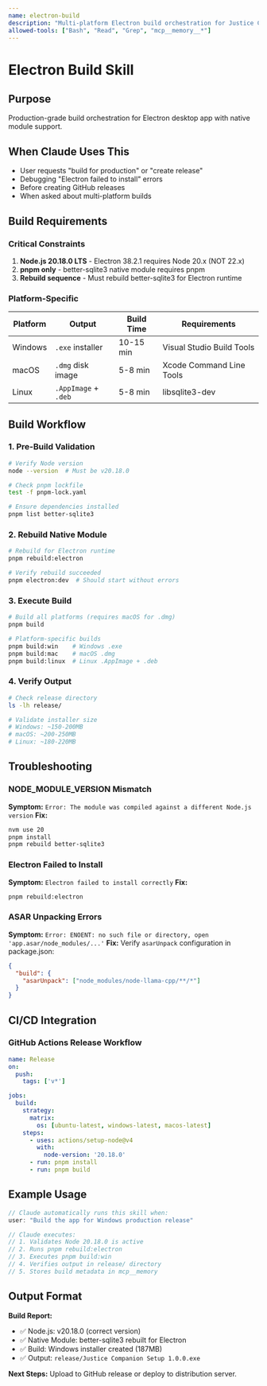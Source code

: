 ```yaml
---
name: electron-build
description: "Multi-platform Electron build orchestration for Justice Companion: handles Windows .exe, macOS .dmg, Linux .AppImage/.deb builds with better-sqlite3 native module rebuilds. Use when building releases, debugging build failures, or preparing production deployments."
allowed-tools: ["Bash", "Read", "Grep", "mcp__memory__*"]
---
```


# Electron Build Skill

## Purpose
Production-grade build orchestration for Electron desktop app with native module support.

## When Claude Uses This
- User requests "build for production" or "create release"
- Debugging "Electron failed to install" errors
- Before creating GitHub releases
- When asked about multi-platform builds

## Build Requirements

### Critical Constraints
1. **Node.js 20.18.0 LTS** - Electron 38.2.1 requires Node 20.x (NOT 22.x)
2. **pnpm only** - better-sqlite3 native module requires pnpm
3. **Rebuild sequence** - Must rebuild better-sqlite3 for Electron runtime

### Platform-Specific

| Platform | Output | Build Time | Requirements |
|----------|--------|------------|--------------|
| Windows  | `.exe` installer | 10-15 min | Visual Studio Build Tools |
| macOS    | `.dmg` disk image | 5-8 min | Xcode Command Line Tools |
| Linux    | `.AppImage` + `.deb` | 5-8 min | libsqlite3-dev |

## Build Workflow

### 1. Pre-Build Validation
```bash
# Verify Node version
node --version  # Must be v20.18.0

# Check pnpm lockfile
test -f pnpm-lock.yaml

# Ensure dependencies installed
pnpm list better-sqlite3
```

### 2. Rebuild Native Module
```bash
# Rebuild for Electron runtime
pnpm rebuild:electron

# Verify rebuild succeeded
pnpm electron:dev  # Should start without errors
```

### 3. Execute Build
```bash
# Build all platforms (requires macOS for .dmg)
pnpm build

# Platform-specific builds
pnpm build:win    # Windows .exe
pnpm build:mac    # macOS .dmg
pnpm build:linux  # Linux .AppImage + .deb
```

### 4. Verify Output
```bash
# Check release directory
ls -lh release/

# Validate installer size
# Windows: ~150-200MB
# macOS: ~200-250MB
# Linux: ~180-220MB
```

## Troubleshooting

### NODE_MODULE_VERSION Mismatch
**Symptom:** `Error: The module was compiled against a different Node.js version`
**Fix:**
```bash
nvm use 20
pnpm install
pnpm rebuild better-sqlite3
```

### Electron Failed to Install
**Symptom:** `Electron failed to install correctly`
**Fix:**
```bash
pnpm rebuild:electron
```

### ASAR Unpacking Errors
**Symptom:** `Error: ENOENT: no such file or directory, open 'app.asar/node_modules/...'`
**Fix:** Verify `asarUnpack` configuration in package.json:
```json
{
  "build": {
    "asarUnpack": ["node_modules/node-llama-cpp/**/*"]
  }
}
```

## CI/CD Integration

### GitHub Actions Release Workflow
```yaml
name: Release
on:
  push:
    tags: ['v*']

jobs:
  build:
    strategy:
      matrix:
        os: [ubuntu-latest, windows-latest, macos-latest]
    steps:
      - uses: actions/setup-node@v4
        with:
          node-version: '20.18.0'
      - run: pnpm install
      - run: pnpm build
```

## Example Usage

```typescript
// Claude automatically runs this skill when:
user: "Build the app for Windows production release"

// Claude executes:
// 1. Validates Node 20.18.0 is active
// 2. Runs pnpm rebuild:electron
// 3. Executes pnpm build:win
// 4. Verifies output in release/ directory
// 5. Stores build metadata in mcp__memory
```

## Output Format

**Build Report:**
- ✅ Node.js: v20.18.0 (correct version)
- ✅ Native Module: better-sqlite3 rebuilt for Electron
- ✅ Build: Windows installer created (187MB)
- ✅ Output: `release/Justice Companion Setup 1.0.0.exe`

**Next Steps:** Upload to GitHub release or deploy to distribution server.
